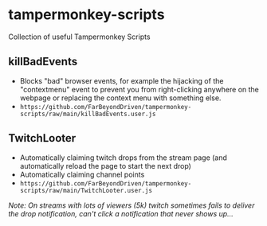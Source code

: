# tampermonkey-scripts
Collection of useful Tampermonkey Scripts

## killBadEvents
- Blocks "bad" browser events, for example the hijacking of the "contextmenu" event to prevent you from right-clicking anywhere on the webpage or replacing the context menu with something else.
- `https://github.com/FarBeyondDriven/tampermonkey-scripts/raw/main/killBadEvents.user.js`

## TwitchLooter
- Automatically claiming twitch drops from the stream page (and automatically reload the page to start the next drop)
- Automatically claiming channel points
- `https://github.com/FarBeyondDriven/tampermonkey-scripts/raw/main/TwitchLooter.user.js`

*Note: On streams with lots of viewers (5k) twitch sometimes fails to deliver the drop notification, can't click a notification that never shows up...*
